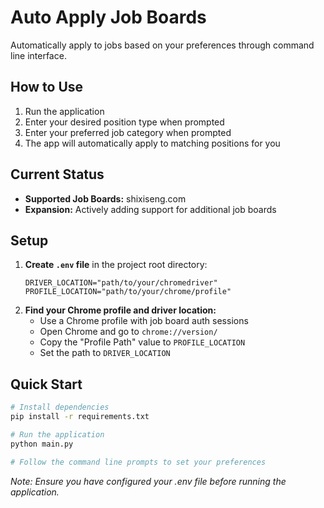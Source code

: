 # Auto Apply Job Boards

Automatically apply to jobs based on your preferences through command line interface.

## How to Use

1. Run the application
2. Enter your desired position type when prompted
3. Enter your preferred job category when prompted
4. The app will automatically apply to matching positions for you

## Current Status

* **Supported Job Boards:** shixiseng.com
* **Expansion:** Actively adding support for additional job boards

## Setup

1. **Create `.env` file** in the project root directory:
   ```env
   DRIVER_LOCATION="path/to/your/chromedriver"
   PROFILE_LOCATION="path/to/your/chrome/profile"
   ```
2. **Find your Chrome profile and driver location:**
   * Use a Chrome profile with job board auth sessions
   * Open Chrome and go to `chrome://version/`
   * Copy the "Profile Path" value to `PROFILE_LOCATION`
   * Set the path to `DRIVER_LOCATION`

## Quick Start

```bash
# Install dependencies
pip install -r requirements.txt

# Run the application
python main.py

# Follow the command line prompts to set your preferences
```

*Note: Ensure you have configured your .env file before running the application.*
